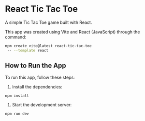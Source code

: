 # React Tic Tac Toe

A simple Tic Tac Toe game built with React.

This app was created using Vite and React (JavaScript) through the command:

```bash
npm create vite@latest react-tic-tac-toe
 -- --template react
```

## How to Run the App

To run this app, follow these steps:

1. Install the dependencies:

```bash
npm install
```

1. Start the development server:

```bash
npm run dev
```
